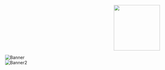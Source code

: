 <div align="right">
  <img src="https://raw.githubusercontent.com/Zentheriun/Zentheriun/main/Resources/.GIFs/Gold%20GitHub.gif" width="150">
</div>

![Banner](https://raw.githubusercontent.com/Zentheriun/Zentheriun/main/Resources/.GIFs/Animation%2001.gif)  
![Banner2](https://raw.githubusercontent.com/Zentheriun/Zentheriun/main/Resources/.GIFs/Animation%2002.gif)
